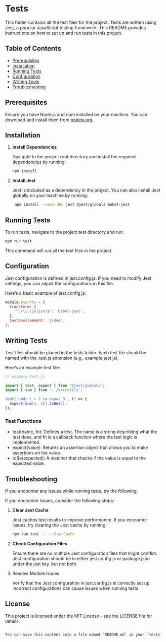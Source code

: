 # Tests

This folder contains all the test files for the project. Tests are written using Jest, a popular JavaScript testing framework. This README provides instructions on how to set up and run tests in this project.

## Table of Contents

- [Prerequisites](#prerequisites)
- [Installation](#installation)
- [Running Tests](#running-tests)
- [Configuration](#configuration)
- [Writing Tests](#writing-tests)
- [Troubleshooting](#troubleshooting)

## Prerequisites

Ensure you have Node.js and npm installed on your machine. You can download and install them from [nodejs.org](https://nodejs.org/).

## Installation

1. **Install Dependencies**

   Navigate to the project root directory and install the required dependencies by running:

   ```bash
   npm install

2. **Install Jest**

   Jest is included as a dependency in the project. You can also install Jest globally on your machine by running:

   ```bash
    npm install --save-dev jest @jest/globals babel-jest
    ```
## Running Tests

To run tests, navigate to the project test directory and run:

```bash
npm run test
```

This command will run all the test files in the project.

## Configuration

Jest configuration is defined in jest.config.js. If you need to modify Jest settings, you can adjust the configurations in this file.

Here’s a basic example of jest.config.js:

```js
module.exports = {
  transform: {
    '^.+\\.(js|jsx)$': 'babel-jest',
  },
  testEnvironment: 'jsdom',
};

```

## Writing Tests

Test files should be placed in the tests folder. Each test file should be named with the .test.js extension (e.g., example.test.js).

Here’s an example test file:

```js
// example.test.js

import { test, expect } from '@jest/globals';
import { sum } from '../src/utils';

test('adds 1 + 2 to equal 3', () => {
  expect(sum(1, 2)).toBe(3);
});

```

### Test Functions
- test(name, fn): Defines a test. The name is a string describing what the test does, and fn is a callback function where the test logic is implemented.
- expect(value): Returns an assertion object that allows you to make assertions on the value.
- toBe(expected): A matcher that checks if the value is equal to the expected value.

## Troubleshooting

If you encounter any issues while running tests, try the following:

If you encounter issues, consider the following steps:

1. **Clear Jest Cache**

    Jest caches test results to improve performance. If you encounter issues, try clearing the Jest cache by running:
    
    ```bash
    npm run test -- --clearCache
    ```

2. **Check Configuration Files**

    Ensure there are no multiple Jest configuration files that might conflict. Jest configuration should be in either jest.config.js or package.json under the jest key, but not both.


3. Resolve Module Issues
    
    Verify that the Jest configuration in jest.config.js is correctly set up. Incorrect configurations can cause issues when running tests

## License
This project is licensed under the MIT License - see the LICENSE file for details.

```bash

You can save this content into a file named `README.md` in your `tests` directory. Let me know if you need any additional changes!

```










